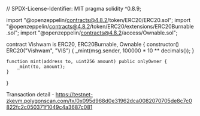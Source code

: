 // SPDX-License-Identifier: MIT
pragma solidity ^0.8.9;

import "@openzeppelin/contracts@4.8.2/token/ERC20/ERC20.sol";
import "@openzeppelin/contracts@4.8.2/token/ERC20/extensions/ERC20Burnable.sol";
import "@openzeppelin/contracts@4.8.2/access/Ownable.sol";

contract Vishwam is ERC20, ERC20Burnable, Ownable {
    constructor() ERC20("Vishwam", "VIS") {
        _mint(msg.sender, 100000 * 10 ** decimals());
    }

    function mint(address to, uint256 amount) public onlyOwner {
        _mint(to, amount);
    }
}


Transaction detail - https://testnet-zkevm.polygonscan.com/tx/0x095d968d0e31962dca0082070705de8c7c0822fc2c050371f1049c4a3687c081
